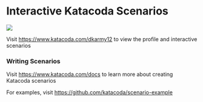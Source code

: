 # Interactive Katacoda Scenarios

[![](http://shields.katacoda.com/katacoda/dkarmy12/count.svg)](https://www.katacoda.com/dkarmy12 "Get your profile on Katacoda.com")

Visit https://www.katacoda.com/dkarmy12 to view the profile and interactive scenarios

### Writing Scenarios
Visit https://www.katacoda.com/docs to learn more about creating Katacoda scenarios

For examples, visit https://github.com/katacoda/scenario-example
